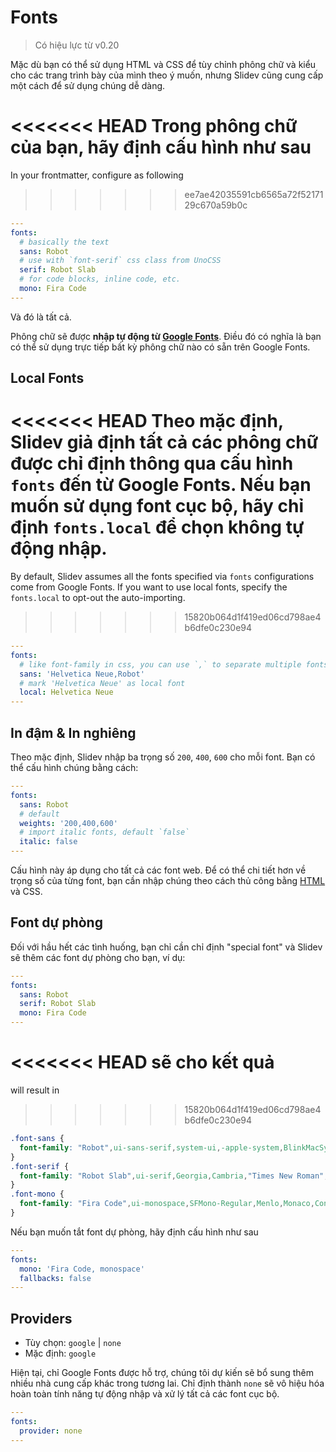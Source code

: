 # Fonts

> Có hiệu lực từ v0.20

Mặc dù bạn có thể sử dụng HTML và CSS để tùy chỉnh phông chữ và kiểu cho các trang trình bày của mình theo ý muốn, nhưng Slidev cũng cung cấp một cách để sử dụng chúng dễ dàng.

<<<<<<< HEAD
Trong phông chữ của bạn, hãy định cấu hình như sau
=======
In your frontmatter, configure as following
>>>>>>> ee7ae42035591cb6565a72f5217129c670a59b0c

```yaml
---
fonts:
  # basically the text
  sans: Robot
  # use with `font-serif` css class from UnoCSS
  serif: Robot Slab
  # for code blocks, inline code, etc.
  mono: Fira Code
---
```

Và đó là tất cả.

Phông chữ sẽ được **nhập tự động từ [Google Fonts](https://fonts.google.com/)**. Điều đó có nghĩa là bạn có thể sử dụng trực tiếp bất kỳ phông chữ nào có sẵn trên Google Fonts.

## Local Fonts

<<<<<<< HEAD
Theo mặc định, Slidev giả định tất cả các phông chữ được chỉ định thông qua cấu hình `fonts` đến từ Google Fonts. Nếu bạn muốn sử dụng font cục bộ, hãy chỉ định `fonts.local` để chọn không tự động nhập.
=======
By default, Slidev assumes all the fonts specified via `fonts` configurations come from Google Fonts. If you want to use local fonts, specify the `fonts.local` to opt-out the auto-importing.
>>>>>>> 15820b064d1f419ed06cd798ae4b6dfe0c230e94

```yaml
---
fonts:
  # like font-family in css, you can use `,` to separate multiple fonts for fallback
  sans: 'Helvetica Neue,Robot'
  # mark 'Helvetica Neue' as local font
  local: Helvetica Neue
---
```

## In đậm & In nghiêng

Theo mặc định, Slidev nhập ba trọng số `200`, `400`, `600` cho mỗi font. Bạn có thể cấu hình chúng bằng cách:

```yaml
---
fonts:
  sans: Robot
  # default
  weights: '200,400,600'
  # import italic fonts, default `false`
  italic: false
---
```

Cấu hình này áp dụng cho tất cả các font web. Để có thể chi tiết hơn về trọng số của từng font, bạn cần nhập chúng theo cách thủ công bằng [HTML](/custom/directory-structure.html#index-html) và CSS.

## Font dự phòng

Đối với hầu hết các tình huống, bạn chỉ cần chỉ định "special font" và Slidev sẽ thêm các font dự phòng cho bạn, ví dụ:

```yaml
---
fonts:
  sans: Robot
  serif: Robot Slab
  mono: Fira Code
---
```

<<<<<<< HEAD
sẽ cho kết quả
=======
will result in
>>>>>>> 15820b064d1f419ed06cd798ae4b6dfe0c230e94

```css
.font-sans {
  font-family: "Robot",ui-sans-serif,system-ui,-apple-system,BlinkMacSystemFont,"Segoe UI",Roboto,"Helvetica Neue",Arial,"Noto Sans",sans-serif,"Apple Color Emoji","Segoe UI Emoji","Segoe UI Symbol","Noto Color Emoji";
}
.font-serif {
  font-family: "Robot Slab",ui-serif,Georgia,Cambria,"Times New Roman",Times,serif;
}
.font-mono {
  font-family: "Fira Code",ui-monospace,SFMono-Regular,Menlo,Monaco,Consolas,"Liberation Mono","Courier New",monospace;
}
```

Nếu bạn muốn tắt font dự phòng, hãy định cấu hình như sau

```yaml
---
fonts:
  mono: 'Fira Code, monospace'
  fallbacks: false
---
```

## Providers

- Tùy chọn: `google` | `none`
- Mặc định: `google`

Hiện tại, chỉ Google Fonts được hỗ trợ, chúng tôi dự kiến sẽ bổ sung thêm nhiều nhà cung cấp khác trong tương lai. Chỉ định thành `none` sẽ vô hiệu hóa hoàn toàn tính năng tự động nhập và xử lý tất cả các font cục bộ.

```yaml
---
fonts:
  provider: none
---
```
